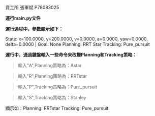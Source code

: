 資工所    張軍斌   P78083025

 **運行main.py文件**
 
 **運行過程中，參數顯示如下：**  
 
 State: x=100.0000, y=200.0000, v=0.0000, a=0.0000, yaw=0.0000, delta=0.0000 | Goal: None   Planning:  RRT Star   Tracking:  Pure_pursuit
 
 **運行中，通過鍵盤輸入一些命令來改變Planning和Tracking策略：**
> 輸入"A",Planning策略為：Astar  

> 輸入"R",Planning策略為：RRTstar  

> 輸入"P",Tracking策略為：Pure_pursuit  

> 輸入"S",Tracking策略為：Stanley  

 顯示如：Planning:  RRTstar   Tracking:  Pure_pursuit  
